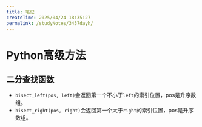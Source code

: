 ```yaml
---
title: 笔记
createTime: 2025/04/24 18:35:27
permalink: /studyNotes/3437dayh/
---
```

# Python高级方法

## 二分查找函数

- `bisect_left(pos, left)`会返回第一个不小于`left`的索引位置，pos是升序数组。
- `bisect_right(pos, right)`会返回第一个大于`right`的索引位置，pos是升序数组。
